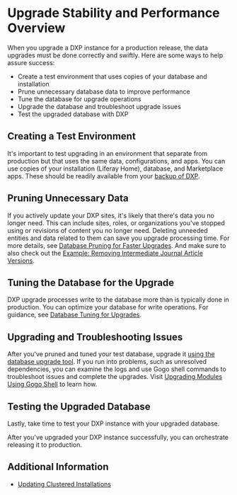 # Upgrade Stability and Performance Overview

When you upgrade a DXP instance for a production release, the data upgrades must be done correctly and swiftly. Here are some ways to help assure success:

-   Create a test environment that uses copies of your database and installation
-   Prune unnecessary database data to improve performance
-   Tune the database for upgrade operations
-   Upgrade the database and troubleshoot upgrade issues
-   Test the upgraded database with DXP

## Creating a Test Environment

It's important to test upgrading in an environment that separate from production but that uses the same data, configurations, and apps. You can use copies of your installation (Liferay Home), database, and Marketplace apps. These should be readily available from your [backup of DXP](../../maintaining-a-liferay-dxp-installation/backing-up.md).

## Pruning Unnecessary Data

If you actively update your DXP sites, it's likely that there's data you no longer need. This can include sites, roles, or organizations you've stopped using or revisions of content you no longer need. Deleting unneeded entities and data related to them can save you upgrade processing time. For more details, see [Database Pruning for Faster Upgrades](./database-pruning-for-faster-upgrades.md). And make sure to also check out the [Example\: Removing Intermediate Journal Article Versions](./example-removing-intermediate-journal-article-versions.md).

## Tuning the Database for the Upgrade

DXP upgrade processes write to the database more than is typically done in production. You can optimize your database for write operations. For guidance, see [Database Tuning for Upgrades](./database-tuning-for-upgrades.md).

## Upgrading and Troubleshooting Issues

After you've pruned and tuned your test database, upgrade it [using the database upgrade tool](../upgrade-basics/using-the-database-upgrade-tool.md). If you run into problems, such as unresolved dependencies, you can examine the logs and use Gogo shell commands to troubleshoot issues and complete the upgrades. Visit [Upgrading Modules Using Gogo Shell](./upgrading-modules-using-gogo-shell.md) to learn how.

## Testing the Upgraded Database

Lastly, take time to test your DXP instance with your upgraded database.

After you've upgraded your DXP instance successfully, you can orchestrate releasing it to production.

## Additional Information

-   [Updating Clustered Installations](../../maintaining-a-liferay-dxp-installation/maintaining-clustered-installations/maintaining-clustered-installations.md)
